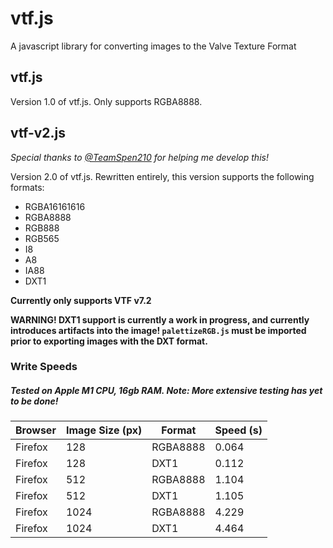 # vtf.js
A javascript library for converting images to the Valve Texture Format

## vtf.js
Version 1.0 of vtf.js. Only supports RGBA8888.

## vtf-v2.js
*Special thanks to [@TeamSpen210](https://github.com/TeamSpen210) for helping me develop this!*

Version 2.0 of vtf.js. Rewritten entirely, this version supports the following formats:
- RGBA16161616
- RGBA8888
- RGB888
- RGB565
- I8
- A8
- IA88
- DXT1

**Currently only supports VTF v7.2**

**WARNING! DXT1 support is currently a work in progress, and currently introduces artifacts into the image! `palettizeRGB.js` must be imported prior to exporting images with the DXT format.**

### Write Speeds
##### *Tested on Apple M1 CPU, 16gb RAM. Note: More extensive testing has yet to be done!*
| Browser | Image Size (px) | Format | Speed (s) |
| ------- | --------------- | ------ | --------- |
| Firefox | 128 | RGBA8888 | 0.064 |
| Firefox | 128 | DXT1 | 0.112 |
| Firefox | 512 | RGBA8888 | 1.104 |
| Firefox | 512 | DXT1 | 1.105 |
| Firefox | 1024 | RGBA8888 | 4.229 |
| Firefox | 1024 | DXT1 | 4.464 |

